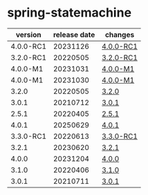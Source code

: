 # spring-statemachine	


|version|release date|changes|
|---|---|---|
|4.0.0-RC1|20231126|[4.0.0-RC1](./4.0.0-RC1-20231126.md)|
|3.2.0-RC1|20220505|[3.2.0-RC1](./3.2.0-RC1-20220505.md)|
|4.0.0-M1|20231031|[4.0.0-M1](./4.0.0-M1-20231031.md)|
|4.0.0-M1|20231030|[4.0.0-M1](./4.0.0-M1-20231030.md)|
|3.2.0|20220505|[3.2.0](./3.2.0-20220505.md)|
|3.0.1|20210712|[3.0.1](./3.0.1-20210712.md)|
|2.5.1|20220405|[2.5.1](./2.5.1-20220405.md)|
|4.0.1|20250629|[4.0.1](./4.0.1-20250629.md)|
|3.3.0-RC1|20220613|[3.3.0-RC1](./3.3.0-RC1-20220613.md)|
|3.2.1|20230620|[3.2.1](./3.2.1-20230620.md)|
|4.0.0|20231204|[4.0.0](./4.0.0-20231204.md)|
|3.1.0|20220406|[3.1.0](./3.1.0-20220406.md)|
|3.0.1|20210711|[3.0.1](./3.0.1-20210711.md)|
